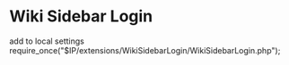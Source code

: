 # Wiki Sidebar Login

add to local settings require_once("$IP/extensions/WikiSidebarLogin/WikiSidebarLogin.php");